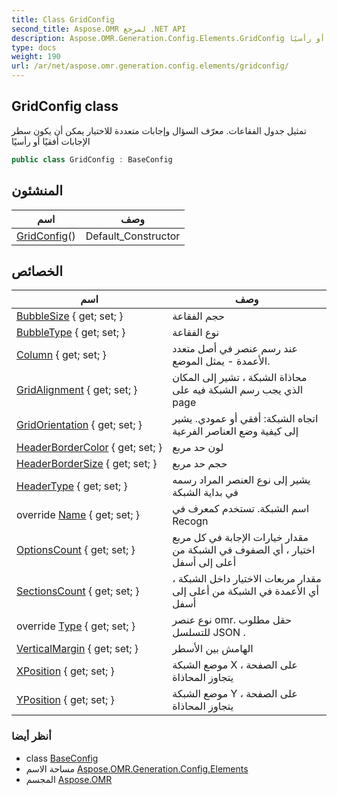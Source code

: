 ```yaml
---
title: Class GridConfig
second_title: Aspose.OMR لمرجع .NET API
description: Aspose.OMR.Generation.Config.Elements.GridConfig فصل. تمثيل جدول الفقاعات. معرّف السؤال وإجابات متعددة للاختيار يمكن أن يكون سطر الإجابات أفقيًا أو رأسيًا
type: docs
weight: 190
url: /ar/net/aspose.omr.generation.config.elements/gridconfig/
---
```

## GridConfig class

تمثيل جدول الفقاعات. معرّف السؤال وإجابات متعددة للاختيار يمكن أن يكون سطر الإجابات أفقيًا أو رأسيًا

```csharp
public class GridConfig : BaseConfig
```

## المنشئون

| اسم | وصف |
| --- | --- |
| [GridConfig](gridconfig/)() | Default_Constructor |

## الخصائص

| اسم | وصف |
| --- | --- |
| [BubbleSize](../../aspose.omr.generation.config.elements/gridconfig/bubblesize/) { get; set; } | حجم الفقاعة |
| [BubbleType](../../aspose.omr.generation.config.elements/gridconfig/bubbletype/) { get; set; } | نوع الفقاعة |
| [Column](../../aspose.omr.generation.config.elements/gridconfig/column/) { get; set; } | عند رسم عنصر في أصل متعدد الأعمدة - يمثل الموضع. |
| [GridAlignment](../../aspose.omr.generation.config.elements/gridconfig/gridalignment/) { get; set; } | محاذاة الشبكة ، تشير إلى المكان الذي يجب رسم الشبكة فيه على page |
| [GridOrientation](../../aspose.omr.generation.config.elements/gridconfig/gridorientation/) { get; set; } | اتجاه الشبكة: أفقي أو عمودي. يشير إلى كيفية وضع العناصر الفرعية |
| [HeaderBorderColor](../../aspose.omr.generation.config.elements/gridconfig/headerbordercolor/) { get; set; } | لون حد مربع |
| [HeaderBorderSize](../../aspose.omr.generation.config.elements/gridconfig/headerbordersize/) { get; set; } | حجم حد مربع |
| [HeaderType](../../aspose.omr.generation.config.elements/gridconfig/headertype/) { get; set; } | يشير إلى نوع العنصر المراد رسمه في بداية الشبكة |
| override [Name](../../aspose.omr.generation.config.elements/gridconfig/name/) { get; set; } | اسم الشبكة. تستخدم كمعرف في Recogn |
| [OptionsCount](../../aspose.omr.generation.config.elements/gridconfig/optionscount/) { get; set; } | مقدار خيارات الإجابة في كل مربع اختيار ، أي الصفوف في الشبكة من أعلى إلى أسفل |
| [SectionsCount](../../aspose.omr.generation.config.elements/gridconfig/sectionscount/) { get; set; } | مقدار مربعات الاختيار داخل الشبكة ، أي الأعمدة في الشبكة من أعلى إلى أسفل |
| override [Type](../../aspose.omr.generation.config.elements/gridconfig/type/) { get; set; } | نوع عنصر omr. حقل مطلوب للتسلسل JSON . |
| [VerticalMargin](../../aspose.omr.generation.config.elements/gridconfig/verticalmargin/) { get; set; } | الهامش بين الأسطر |
| [XPosition](../../aspose.omr.generation.config.elements/gridconfig/xposition/) { get; set; } | موضع الشبكة X على الصفحة ، يتجاوز المحاذاة |
| [YPosition](../../aspose.omr.generation.config.elements/gridconfig/yposition/) { get; set; } | موضع الشبكة Y على الصفحة ، يتجاوز المحاذاة |

### أنظر أيضا

* class [BaseConfig](../../aspose.omr.generation.config/baseconfig/)
* مساحة الاسم [Aspose.OMR.Generation.Config.Elements](../../aspose.omr.generation.config.elements/)
* المجسم [Aspose.OMR](../../)


